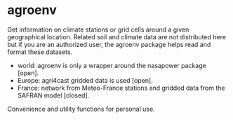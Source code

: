 # agroenv

Get information on climate stations or grid cells around a given geographical location. Related soil and climate data are not distributed here but if you are an authorized user, the agroenv package helps read and format these datasets.

* world: agroenv is only a wrapper around the nasapower package [open].
* Europe: agri4cast gridded data is used [open].
* France: network from Meteo-France stations and gridded data from the SAFRAN model [closed].

Convenience and utility functions for personal use. 